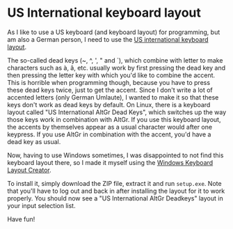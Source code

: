 # US International keyboard layout

As I like to use a US keyboard (and keyboard layout) for programming, but am also a German person, I
need to use the [US international keyboard layout](https://en.wikipedia.org/wiki/British_and_American_keyboards#/media/File:KB_US-International.svg).


The so-called dead keys (~, ^, ', " and \`), which combine with letter to make characters such as à,
â, etc. usually work by first pressing the dead key and then pressing the letter key with which
you'd like to combine the accent. This is horrible when programming though, because you have to
press these dead keys twice, just to get the accent. 
Since I don't write a lot of accented letters (only German Umlaute), I wanted to make it so that
these keys don't work as dead keys by default.
On Linux, there is a keyboard layout called "US International AltGr Dead Keys", which switches up
the way those keys work in combination with AltGr. If you use this keyboard layout, the accents by
themselves appear as a usual character would after one keypress. If you use AltGr in combination
with the accent, you'd have a dead key as usual.

Now, having to use Windows sometimes, I was disappointed to not find this keyboard layout there, so
I made it myself using the [Windows Keyboard Layout Creator](https://www.microsoft.com/en-us/download/details.aspx?id=22339). 

To install it, simply download the ZIP file, extract it and run `setup.exe`. Note that you'll have
to log out and back in after installing the layout for it to work properly. You should now see a "US
International AltGr Deadkeys" layout in your input selection list.

Have fun!
